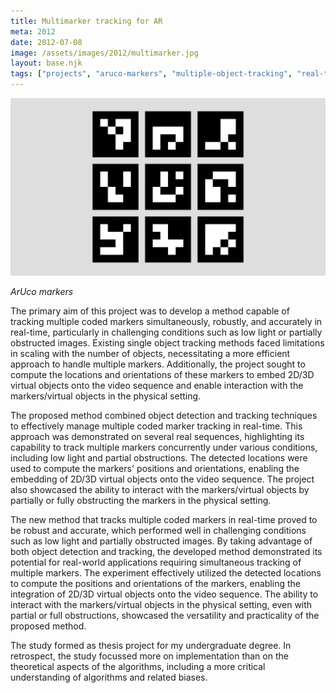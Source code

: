 ```yaml
---
title: Multimarker tracking for AR
meta: 2012
date: 2012-07-08
image: /assets/images/2012/multimarker.jpg
layout: base.njk
tags: ["projects", "aruco-markers", "multiple-object-tracking", "real-time-tracking", "low-light-conditions", "object-detection", "3d-virtual-embedding", "marker-orientation", "interactive-markers", "computer-vision", "augmented-reality", "partial-occlusions", "coded-markers", "video-sequences", "marker-interaction", "robust-tracking", "real-world-applications", "tracking-algorithms", "marker-detection", "virtual-objects", "real-time-processing", "undergraduate-thesis", "spatial-computing", "physical-digital-interaction", "implementation-focus", "marker-based-ar"]
--- 
```


<img src="/assets/images/2012/multimarker.jpg"/>

_ArUco markers_
 
The primary aim of this project was to develop a method capable of tracking multiple coded markers simultaneously, robustly, and accurately in real-time, particularly in challenging conditions such as low light or partially obstructed images. Existing single object tracking methods faced limitations in scaling with the number of objects, necessitating a more efficient approach to handle multiple markers. Additionally, the project sought to compute the locations and orientations of these markers to embed 2D/3D virtual objects onto the video sequence and enable interaction with the markers/virtual objects in the physical setting.

The proposed method combined object detection and tracking techniques to effectively manage multiple coded marker tracking in real-time. This approach was demonstrated on several real sequences, highlighting its capability to track multiple markers concurrently under various conditions, including low light and partial obstructions. The detected locations were used to compute the markers' positions and orientations, enabling the embedding of 2D/3D virtual objects onto the video sequence. The project also showcased the ability to interact with the markers/virtual objects by partially or fully obstructing the markers in the physical setting.

The new method that tracks multiple coded markers in real-time proved to be robust and accurate, which performed well in challenging conditions such as low light and partially obstructed images. By taking advantage of both object detection and tracking, the developed method demonstrated its potential for real-world applications requiring simultaneous tracking of multiple markers. The experiment effectively utilized the detected locations to compute the positions and orientations of the markers, enabling the integration of 2D/3D virtual objects onto the video sequence. The ability to interact with the markers/virtual objects in the physical setting, even with partial or full obstructions, showcased the versatility and practicality of the proposed method.

The study formed as thesis project for my undergraduate degree. In retrospect, the study focussed more on implementation than on the theoretical aspects of the algorithms, including a more critical understanding of algorithms and related biases.